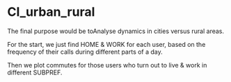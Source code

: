 CI_urban_rural
==============

The final purpose would be toAnalyse dynamics in cities versus rural areas.

For the start, we just find HOME & WORK for each user, based on the frequency of their calls during different parts of a day. 

Then we plot commutes for those users who turn out to live & work in different SUBPREF.
